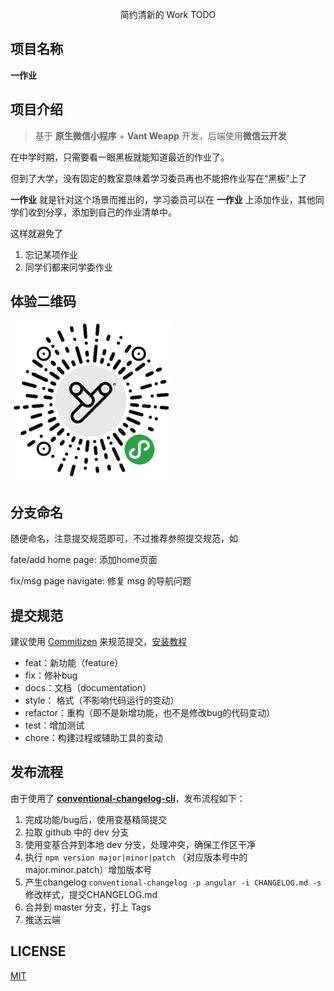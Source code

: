 <p align="center">
    简约清新的 Work TODO 
</p>



## 项目名称

**一作业**



## 项目介绍

> 基于 **原生微信小程序** + **Vant Weapp** 开发，后端使用**微信云开发**



在中学时期，只需要看一眼黑板就能知道最近的作业了。

但到了大学，没有固定的教室意味着学习委员再也不能把作业写在“黑板”上了

**一作业** 就是针对这个场景而推出的，学习委员可以在 **一作业** 上添加作业，其他同学们收到分享，添加到自己的作业清单中。

这样就避免了

1. 忘记某项作业
2. 同学们都来问学委作业






## 体验二维码

![](/QRCode.png)



## 分支命名

随便命名，注意提交规范即可，不过推荐参照提交规范，如

fate/add home page:  添加home页面

fix/msg page navigate:  修复 msg 的导航问题



## 提交规范

建议使用 [Commitizen](https://github.com/commitizen/cz-cli) 来规范提交，[安装教程](https://segmentfault.com/a/1190000020924364)

- feat：新功能（feature）
- fix：修补bug
- docs：文档（documentation）
- style： 格式（不影响代码运行的变动）
- refactor：重构（即不是新增功能，也不是修改bug的代码变动）
- test：增加测试
- chore：构建过程或辅助工具的变动



## 发布流程

由于使用了 **[conventional-changelog-cli](https://github.com/conventional-changelog/conventional-changelog/tree/master/packages/conventional-changelog-cli)**，发布流程如下：

1. 完成功能/bug后，使用变基精简提交
2. 拉取 github 中的 dev 分支
3. 使用变基合并到本地 dev 分支，处理冲突，确保工作区干净
4. 执行 `npm version major|minor|patch` （对应版本号中的 major.minor.patch）增加版本号
5. 产生changelog `conventional-changelog -p angular -i CHANGELOG.md -s ` 修改样式，提交CHANGELOG.md
6. 合并到 master 分支，打上 Tags
7. 推送云端






## LICENSE

[MIT](LICENSE)




